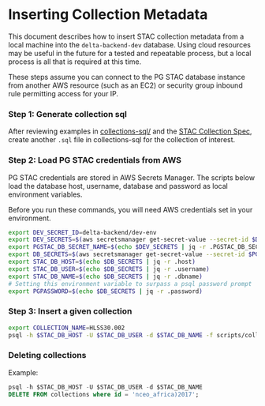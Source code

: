 # Inserting Collection Metadata

This document describes how to insert STAC collection metadata from a local machine into the `delta-backend-dev` database. Using cloud resources may be useful in the future for a tested and repeatable process, but a local process is all that is required at this time.

These steps assume you can connect to the PG STAC database instance from another AWS resource (such as an EC2) or security group inbound rule permitting access for your IP.

### Step 1: Generate collection sql

After reviewing examples in [collections-sql/](./collections-sql/) and the [STAC Collection Spec](https://github.com/radiantearth/stac-spec/blob/master/collection-spec/README.md), create another `.sql` file in collections-sql for the collection of interest.

### Step 2: Load PG STAC credentials from AWS

PG STAC credentials are stored in AWS Secrets Manager. The scripts below load the database host, username, database and password as local environment variables.

Before you run these commands, you will need AWS credentials set in your environment.

```bash
export DEV_SECRET_ID=delta-backend/dev-env
export DEV_SECRETS=$(aws secretsmanager get-secret-value --secret-id $DEV_SECRET_ID | jq -c '.SecretString | fromjson')
export PGSTAC_DB_SECRET_NAME=$(echo $DEV_SECRETS | jq -r .PGSTAC_DB_SECRET_NAME)
export DB_SECRETS=$(aws secretsmanager get-secret-value --secret-id $PGSTAC_DB_SECRET_NAME | jq -c '.SecretString | fromjson')
export STAC_DB_HOST=$(echo $DB_SECRETS | jq -r .host)
export STAC_DB_USER=$(echo $DB_SECRETS | jq -r .username)
export STAC_DB_NAME=$(echo $DB_SECRETS | jq -r .dbname)
# Setting this environment variable to surpass a psql password prompt
export PGPASSWORD=$(echo $DB_SECRETS | jq -r .password)
```

### Step 3: Insert a given collection

```bash
export COLLECTION_NAME=HLSS30.002
psql -h $STAC_DB_HOST -U $STAC_DB_USER -d $STAC_DB_NAME -f scripts/collections-sql/${COLLECTION_NAME}.sql
```

### Deleting collections

Example:

```sql
psql -h $STAC_DB_HOST -U $STAC_DB_USER -d $STAC_DB_NAME
DELETE FROM collections where id = 'nceo_africa)2017';
```